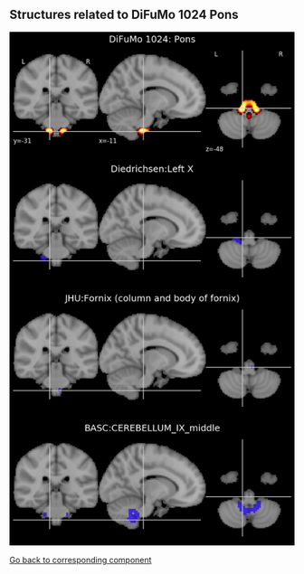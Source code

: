 


## Structures related to DiFuMo 1024 Pons

![812](812.jpg "Structures related to DiFuMo 1024 Pons")

[Go back to corresponding component](https://parietal-inria.github.io/DiFuMo/1024/html/812.html)